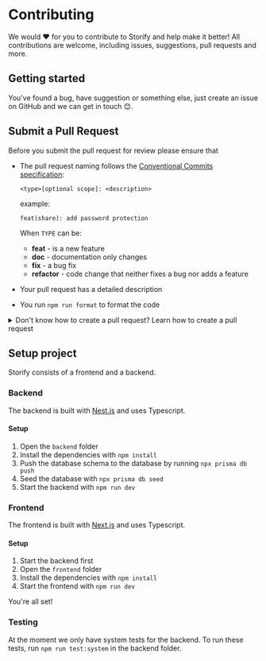 # Contributing

We would ❤️ for you to contribute to Storify and help make it better! All contributions are welcome, including issues, suggestions, pull requests and more.

## Getting started

You've found a bug, have suggestion or something else, just create an issue on GitHub and we can get in touch 😊.

## Submit a Pull Request

Before you submit the pull request for review please ensure that

- The pull request naming follows the [Conventional Commits specification](https://www.conventionalcommits.org):

  `<type>[optional scope]: <description>`

  example:

  ```
  feat(share): add password protection
  ```

  When `TYPE` can be:

  - **feat** - is a new feature
  - **doc** - documentation only changes
  - **fix** - a bug fix
  - **refactor** - code change that neither fixes a bug nor adds a feature

- Your pull request has a detailed description
- You run `npm run format` to format the code

<details>
  <summary>Don't know how to create a pull request? Learn how to create a pull request</summary>

1. Create a fork of the repository by clicking on the `Fork` button in the Storify repository

2. Clone your fork to your machine with `git clone`

```
$ git clone https://github.com/[your_username]/pingvin-share
```

3. Work - commit - repeat

4. Push changes to GitHub

```
$ git push origin [name_of_your_new_branch]
```

5. Submit your changes for review
   If you go to your repository on GitHub, you'll see a `Compare & pull request` button. Click on that button.
6. Start a Pull Request
7. Now submit the pull request and click on `Create pull request`.
8. Get a code review approval/reject

</details>

## Setup project

Storify consists of a frontend and a backend.

### Backend

The backend is built with [Nest.js](https://nestjs.com) and uses Typescript.

#### Setup

1. Open the `backend` folder
2. Install the dependencies with `npm install`
3. Push the database schema to the database by running `npx prisma db push`
4. Seed the database with `npx prisma db seed`
5. Start the backend with `npm run dev`

### Frontend

The frontend is built with [Next.js](https://nextjs.org) and uses Typescript.

#### Setup

1. Start the backend first
2. Open the `frontend` folder
3. Install the dependencies with `npm install`
4. Start the frontend with `npm run dev`

You're all set!

### Testing

At the moment we only have system tests for the backend. To run these tests, run `npm run test:system` in the backend folder.
